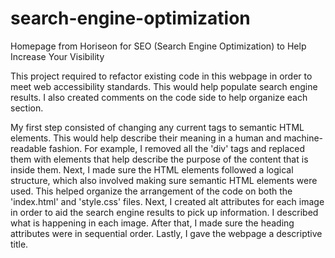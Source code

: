 # search-engine-optimization
Homepage from Horiseon for SEO (Search Engine Optimization) to Help Increase Your Visibility

  This project required to refactor existing code in this webpage in order to meet web accessibility standards.  This would help populate search engine results.  I also created comments on the code side to help organize each section.

  My first step consisted of changing any current tags to semantic HTML elements.  This would help describe their meaning in a human and machine-readable fashion.  For example, I removed all the 'div' tags and replaced them with elements that help describe the purpose of the content that is inside them.  Next, I made sure the HTML elements followed a logical structure, which also involved making sure semantic HTML elements were used.  This helped organize the arrangement of the code on both the 'index.html' and 'style.css' files.  Next, I created alt attributes for each image in order to aid the search engine results to pick up information.  I described what is happening in each image.  After that, I made sure the heading attributes were in sequential order.  Lastly, I gave the webpage a descriptive title.
